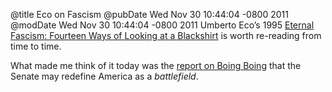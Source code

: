 @title Eco on Fascism
@pubDate Wed Nov 30 10:44:04 -0800 2011
@modDate Wed Nov 30 10:44:04 -0800 2011
Umberto Eco’s 1995 <a href="http://www.themodernword.com/eco/eco_blackshirt.html">Eternal Fascism: Fourteen Ways of Looking at a Blackshirt</a> is worth re-reading from time to time.

What made me think of it today was the <a href="http://boingboing.net/2011/11/29/senate-set-to-pass-bill-that-r.html">report on Boing Boing</a> that the Senate may redefine America as a <em>battlefield</em>.

